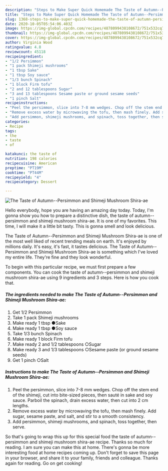 ```yaml
---
description: "Steps to Make Super Quick Homemade The Taste of Autumn--Persimmon and Shimeji Mushroom Shira-ae"
title: "Steps to Make Super Quick Homemade The Taste of Autumn--Persimmon and Shimeji Mushroom Shira-ae"
slug: 1368-steps-to-make-super-quick-homemade-the-taste-of-autumn-persimmon-and-shimeji-mushroom-shira-ae
date: 2020-10-05T05:54:06.403Z
image: https://img-global.cpcdn.com/recipes/4878099438108672/751x532cq70/the-taste-of-autumn-persimmon-and-shimeji-mushroom-shira-ae-recipe-main-photo.jpg
thumbnail: https://img-global.cpcdn.com/recipes/4878099438108672/751x532cq70/the-taste-of-autumn-persimmon-and-shimeji-mushroom-shira-ae-recipe-main-photo.jpg
cover: https://img-global.cpcdn.com/recipes/4878099438108672/751x532cq70/the-taste-of-autumn-persimmon-and-shimeji-mushroom-shira-ae-recipe-main-photo.jpg
author: Virginia Wood
ratingvalue: 4.8
reviewcount: 45118
recipeingredient:
- "1/2 Persimmon"
- "1 pack Shimeji mushrooms"
- "1 tbsp Sake"
- "1 tbsp Soy sauce"
- "1/3 bunch Spinach"
- "1 block Firm tofu"
- "2 and 12 tablespoons Sugar"
- "3 and 13 tablespoons Sesame paste or ground sesame seeds"
- "1 pinch Salt"
recipeinstructions:
- "Peel the persimmon, slice into 7-8 mm wedges. Chop off the stem end of the shimeji, cut into bite-sized pieces, then sauté in sake and soy sauce. Parboil the spinach, drain excess water, then cut into 2 cm lengths."
- "Remove excess water by microwaving the tofu, then mash finely. Add sugar, sesame paste, and salt, and stir to a smooth consistency."
- "Add persimmon, shimeji mushrooms, and spinach, toss together, then serve."
categories:
- Recipe
tags:
- the
- taste
- of

katakunci: the taste of 
nutrition: 198 calories
recipecuisine: American
preptime: "PT19M"
cooktime: "PT44M"
recipeyield: "4"
recipecategory: Dessert

---
```



![The Taste of Autumn--Persimmon and Shimeji Mushroom Shira-ae](https://img-global.cpcdn.com/recipes/4878099438108672/751x532cq70/the-taste-of-autumn-persimmon-and-shimeji-mushroom-shira-ae-recipe-main-photo.jpg)

Hello everybody, hope you are having an amazing day today. Today, I'm gonna show you how to prepare a distinctive dish, the taste of autumn--persimmon and shimeji mushroom shira-ae. It is one of my favorites. This time, I will make it a little bit tasty. This is gonna smell and look delicious.



The Taste of Autumn--Persimmon and Shimeji Mushroom Shira-ae is one of the most well liked of recent trending meals on earth. It's enjoyed by millions daily. It's easy, it's fast, it tastes delicious. The Taste of Autumn--Persimmon and Shimeji Mushroom Shira-ae is something which I've loved my entire life. They're fine and they look wonderful.


To begin with this particular recipe, we must first prepare a few components. You can cook the taste of autumn--persimmon and shimeji mushroom shira-ae using 9 ingredients and 3 steps. Here is how you cook that.

<!--inarticleads1-->

##### The ingredients needed to make The Taste of Autumn--Persimmon and Shimeji Mushroom Shira-ae:

1. Get 1/2 Persimmon
1. Take 1 pack Shimeji mushrooms
1. Make ready 1 tbsp ●Sake
1. Make ready 1 tbsp ●Soy sauce
1. Take 1/3 bunch Spinach
1. Make ready 1 block Firm tofu
1. Make ready 2 and 1/2 tablespoons ○Sugar
1. Make ready 3 and 1/3 tablespoons ○Sesame paste (or ground sesame seeds)
1. Get 1 pinch ○Salt




<!--inarticleads2-->

##### Instructions to make The Taste of Autumn--Persimmon and Shimeji Mushroom Shira-ae:

1. Peel the persimmon, slice into 7-8 mm wedges. Chop off the stem end of the shimeji, cut into bite-sized pieces, then sauté in sake and soy sauce. Parboil the spinach, drain excess water, then cut into 2 cm lengths.
1. Remove excess water by microwaving the tofu, then mash finely. Add sugar, sesame paste, and salt, and stir to a smooth consistency.
1. Add persimmon, shimeji mushrooms, and spinach, toss together, then serve.




So that's going to wrap this up for this special food the taste of autumn--persimmon and shimeji mushroom shira-ae recipe. Thanks so much for reading. I am sure you can make this at home. There's gonna be more interesting food at home recipes coming up. Don't forget to save this page in your browser, and share it to your family, friends and colleague. Thanks again for reading. Go on get cooking!
